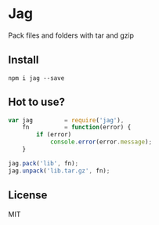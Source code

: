 Jag
=======

Pack files and folders with tar and gzip

## Install

`npm i jag --save`

## Hot to use?

```js
var jag         = require('jag'),
    fn          = function(error) {
        if (error)
            console.error(error.message);
    }

jag.pack('lib', fn);
jag.unpack('lib.tar.gz', fn);
```

## License

MIT

